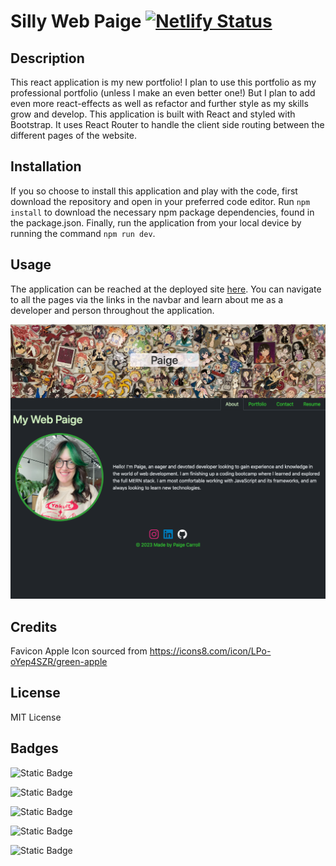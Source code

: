 # Silly Web Paige [![Netlify Status](https://api.netlify.com/api/v1/badges/dac6e4c7-c51a-4ed1-a7d7-9d4b82f3320f/deploy-status)](https://app.netlify.com/sites/sillywebpaige/deploys)

## Description

This react application is my new portfolio! I plan to use this portfolio as my professional portfolio (unless I make an even better one!) But I plan to add even more react-effects as well as refactor and further style as my skills grow and develop. This application is built with React and styled with Bootstrap. It uses React Router to handle the client side routing between the different pages of the website.

## Installation

If you so choose to install this application and play with the code, first download the repository and open in your preferred code editor. Run `npm install` to download the necessary npm package dependencies, found in the package.json. Finally, run the application from your local device by running the command `npm run dev`.

## Usage

The application can be reached at the deployed site [here](https://sillywebpaige.netlify.app/). You can navigate to all the pages via the links in the navbar and learn about me as a developer and person throughout the application.

![homepage with image of developer and blurb about them](./src/assets/react-folio-screenshot.png)

## Credits

Favicon Apple Icon sourced from https://icons8.com/icon/LPo-oYep4SZR/green-apple

## License
MIT License

## Badges

![Static Badge](https://img.shields.io/badge/JavaScript-F7DF1E?style=for-the-badge&logo=javascript&logoColor=black)

![Static Badge](https://img.shields.io/badge/React-20232A?style=for-the-badge&logo=react&logoColor=61DAFB)

![Static Badge](https://img.shields.io/badge/React_Router-CA4245?style=for-the-badge&logo=react-router&logoColor=white)

![Static Badge](https://img.shields.io/badge/Bootstrap-563D7C?style=for-the-badge&logo=bootstrap&logoColor=white)

![Static Badge](https://img.shields.io/badge/Netlify-00C7B7?style=for-the-badge&logo=netlify&logoColor=white)

